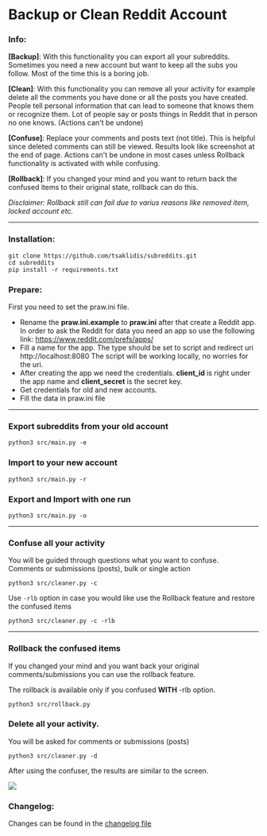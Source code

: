 <h1>Backup or Clean Reddit Account</h1>

<h3>Info:</h3>
<p>
	<strong>[Backup]</strong>: With this functionality you can export all your subreddits. Sometimes you need a new account but want to keep all the subs you follow. Most of the time this is a boring job. 
</p>

<p>
	<strong>[Clean]</strong>: With this functionality you can remove all your activity for example delete all the comments you have done or all the posts you have created. People tell personal information that can lead to someone that knows them or recognize them. Lot of people say or posts things in Reddit that in person no one knows. (Actions can't be undone)
</p>

<p>
	<strong>[Confuse]</strong>: Replace your comments and posts text (not 
title). This is helpful since deleted comments can still be viewed. 
Results look like screenshot at the end of page. Actions can't be undone in 
most cases unless Rollback functionality is activated with while confusing.
</p>

<p>
	<strong>[Rollback]</strong>: If you changed your mind and you want to
return back the confused items to their original state, rollback can do 
this. <br>

<i>Disclaimer: Rollback still can fail due to varius reasons like removed
item, locked account etc.</i>

</p>

<hr>

<h3>Installation:</h3>

```shell
git clone https://github.com/tsaklidis/subreddits.git
cd subreddits
pip install -r requirements.txt
```

<h3>Prepare:</h3>

<p>

First you need to set the praw.ini file. <br>

<ul>
<li>
	Rename the <strong>praw.ini.example</strong> to <strong>praw.ini</strong> after that create a Reddit app. In order to ask the Reddit for data you need an app so use the following link: <a href="https://www.reddit.com/prefs/apps/">https://www.reddit.com/prefs/apps/</a> 
</li>

<li>
Fill a name for the app. The type should be set to script and redirect uri http://localhost:8080 The script will be working locally, no worries for the uri. 
</li>

<li>
	After creating the app we need the credentials. <strong>client_id</strong> is right under the app name and <strong>client_secret</strong> is the secret key. 
</li>

<li>
Get credentials for old and new accounts. 
</li>

<li>
Fill the data in praw.ini file
</li>
</ul>

<hr>
<h3>Export subreddits from your old account</h3>

```shell
python3 src/main.py -e
```

<h3>
	Import to your new account
</h3>

```shell
python3 src/main.py -r
```

<h3>
	Export and Import with one run
</h3>

```shell
python3 src/main.py -o
```

<hr>

<h3>Confuse all your activity</h3>
<p>You will be guided through questions what you want to confuse. <br>
Comments or submissions 
(posts), bulk or single action
</p>

```shell
python3 src/cleaner.py -c
```

<p>Use <code>-rlb</code> option in case you would like use the Rollback 
feature and restore the confused items</p>

```shell
python3 src/cleaner.py -c -rlb
```

<hr>
<h3>Rollback the confused items</h3>
<p>If you changed your mind and you want back your original 
comments/submissions you can use the rollback feature.

The rollback is available only if you confused <strong>WITH</strong>
-rlb option.</p>

```shell
python3 src/rollback.py
```

<h3>
	<strong>Delete</strong> all your activity.
</h3>
<p>You will be asked for comments or submissions (posts)</p>

```shell
python3 src/cleaner.py -d
```

After using the confuser, the results are similar to the screen.

![](screens/obf.png)

<h3>Changelog:</h3>
<p>Changes can be found in the <a href="https://github.com/tsaklidis/subreddits/blob/master/changelog.md">changelog file</a></p>
